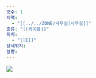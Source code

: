 ```yaml
---
갯수: 1
지역:
  - "[[../../ZONE/사무실|사무실]]"
종류: "[[케이블]]"
위치:
  - "[[E]]"
상세위치: 
설명:
---
```


![](http://192.168.50.22/devices/240822_IMG_0002.jpg)
